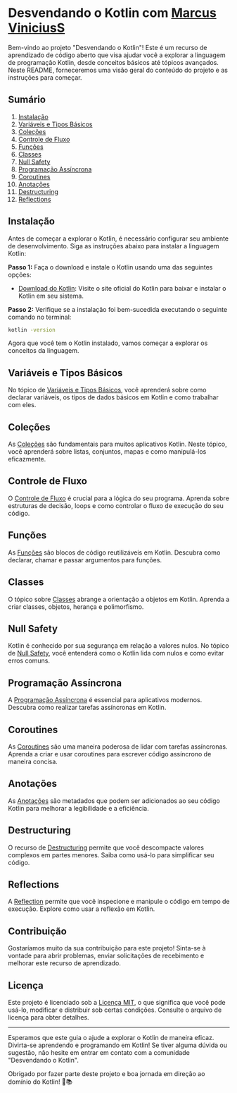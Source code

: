 # Desvendando o Kotlin com [Marcus ViniciusS](https://github.com/MarcusViniciusSS)

Bem-vindo ao projeto "Desvendando o Kotlin"! Este é um recurso de aprendizado de código aberto que visa ajudar você a explorar a linguagem de programação Kotlin, desde conceitos básicos até tópicos avançados. Neste README, forneceremos uma visão geral do conteúdo do projeto e as instruções para começar.

## Sumário

1. [Instalação](#instalação)
2. [Variáveis e Tipos Básicos](#variáveis-e-tipos-básicos)
3. [Coleções](#coleções)
4. [Controle de Fluxo](#controle-de-fluxo)
5. [Funções](#funções)
6. [Classes](#classes)
7. [Null Safety](#null-safety)
8. [Programação Assíncrona](#programação-assíncrona)
9. [Coroutines](#coroutines)
10. [Anotações](#anotações)
11. [Destructuring](#destructuring)
12. [Reflections](#reflections)

## Instalação

Antes de começar a explorar o Kotlin, é necessário configurar seu ambiente de desenvolvimento. Siga as instruções abaixo para instalar a linguagem Kotlin:

**Passo 1:** Faça o download e instale o Kotlin usando uma das seguintes opções:

- [Download do Kotlin](https://kotlinlang.org/docs/getting-started.html): Visite o site oficial do Kotlin para baixar e instalar o Kotlin em seu sistema.

**Passo 2:** Verifique se a instalação foi bem-sucedida executando o seguinte comando no terminal:

```bash
kotlin -version
```

Agora que você tem o Kotlin instalado, vamos começar a explorar os conceitos da linguagem.

## Variáveis e Tipos Básicos

No tópico de [Variáveis e Tipos Básicos](variavies-e-tipos-basicos), você aprenderá sobre como declarar variáveis, os tipos de dados básicos em Kotlin e como trabalhar com eles.

## Coleções

As [Coleções](colecoes) são fundamentais para muitos aplicativos Kotlin. Neste tópico, você aprenderá sobre listas, conjuntos, mapas e como manipulá-los eficazmente.

## Controle de Fluxo

O [Controle de Fluxo](controle-de-fluxo) é crucial para a lógica do seu programa. Aprenda sobre estruturas de decisão, loops e como controlar o fluxo de execução do seu código.

## Funções

As [Funções](/funcoes) são blocos de código reutilizáveis em Kotlin. Descubra como declarar, chamar e passar argumentos para funções.

## Classes

O tópico sobre [Classes](/classes) abrange a orientação a objetos em Kotlin. Aprenda a criar classes, objetos, herança e polimorfismo.

## Null Safety

Kotlin é conhecido por sua segurança em relação a valores nulos. No tópico de [Null Safety](/null-safety), você entenderá como o Kotlin lida com nulos e como evitar erros comuns.

## Programação Assíncrona

A [Programação Assíncrona](/programacao-assincrona) é essencial para aplicativos modernos. Descubra como realizar tarefas assíncronas em Kotlin.

## Coroutines

As [Coroutines](/coroutines) são uma maneira poderosa de lidar com tarefas assíncronas. Aprenda a criar e usar coroutines para escrever código assíncrono de maneira concisa.

## Anotações

As [Anotações](/anotacoes) são metadados que podem ser adicionados ao seu código Kotlin para melhorar a legibilidade e a eficiência.

## Destructuring

O recurso de [Destructuring](/destructuring) permite que você descompacte valores complexos em partes menores. Saiba como usá-lo para simplificar seu código.

## Reflections

A [Reflection](/reflections) permite que você inspecione e manipule o código em tempo de execução. Explore como usar a reflexão em Kotlin.

## Contribuição

Gostaríamos muito da sua contribuição para este projeto! Sinta-se à vontade para abrir problemas, enviar solicitações de recebimento e melhorar este recurso de aprendizado.

## Licença

Este projeto é licenciado sob a [Licença MIT](LICENSE), o que significa que você pode usá-lo, modificar e distribuir sob certas condições. Consulte o arquivo de licença para obter detalhes.

---

Esperamos que este guia o ajude a explorar o Kotlin de maneira eficaz. Divirta-se aprendendo e programando em Kotlin! Se tiver alguma dúvida ou sugestão, não hesite em entrar em contato com a comunidade "Desvendando o Kotlin".

Obrigado por fazer parte deste projeto e boa jornada em direção ao domínio do Kotlin! 🚀📚